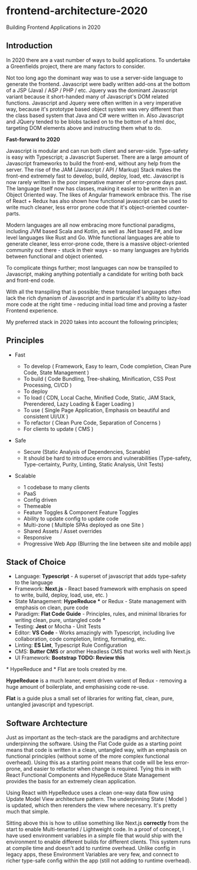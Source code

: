 # frontend-architecture-2020
Building Frontend Applications in 2020

## Introduction

In 2020 there are a vast number of ways to build applications.
To undertake a Greenfields project, there are many factors to consider.

Not too long ago the dominant way was to use a server-side language to generate the frontend. Javascript were badly written add-ons at the bottom of a JSP (Java) / ASP / PHP / etc. Jquery was the dominant Javascript variant because it short-handed many of Javascript's DOM related functions. Javascript and Jquery were often written in a very imperative way, because it's prototype based object system was very different than the class based system that Java and C# were written in. Also Javascript and JQuery tended to be blobs tacked on to the bottom of a html doc, targeting DOM elements above and instructing them what to do.

**Fast-forward to 2020**

Javascript is modular and can run both client and server-side. Type-safety is easy with Typescript; a Javascript Superset. There are a large amount of Javascript frameworks to build the front-end, without any help from the server. The rise of the JAM (Javascript / API / Markup) Stack makes the front-end extremely fast to develop, build, deploy, load, etc. Javascript is now rarely written in the poor imperative manner of error-prone days past. The language itself now has classes, making it easier to be written in an Object Oriented way. The likes of Angular framework embrace this. The rise of React + Redux has also shown how functional javascript can be used to write much cleaner, less error prone code that it's object-oriented counter-parts.

Modern languages are all now embracing more functional paradigms, including JVM based Scala and Kotlin, as well as .Net based F#, and low level languages like Rust and Go. Whle functional languages are able to generate cleaner, less error-prone code, there is a massive object-oriented community out there - stuck in their ways - so many languages are hybrids between functional and object oriented.

To complicate things further; most languages can now be transpiled to Javascript, making anything potentially a candidate for writing both back and front-end code.

With all the transpiling that is possible; these transpiled languages often lack the rich dynanism of Javascript and in particular it's ability to lazy-load more code at the right time - reducing initial load time and proving a faster Frontend experience.

My preferred stack in 2020 takes into account the following principles;

## Principles

- Fast
  - To develop ( Framework, Easy to learn, Code completion, Clean Pure Code, State Management )
  - To build ( Code Bundling, Tree-shaking, Minification, CSS Post Processing, CI/CD )
  - To deploy
  - To load ( CDN, Local Cache, Minified Code, Static, JAM Stack, Prerendered, Lazy Loading & Eager Loading )
  - To use ( Single Page Application, Emphasis on beautiful and consistent UI/UX )
  - To refactor ( Clean Pure Code, Separation of Concerns )
  - For clients to update ( CMS )
  
- Safe
  - Secure (Static Analysis of Dependencies, Scanable)
  - It should be hard to introduce errors and vulnerabilities (Type-safety, Type-certainty, Purity, Linting, Static Analysis, Unit Tests) 
  
- Scalable
  - 1 codebase to many clients
  - PaaS
  - Config driven
  - Themeable
  - Feature Toggles & Component Feature Toggles
  - Ability to update config to update code
  - Multi-zone ( Multiple SPAs deployed as one Site )
  - Shared Assets / Asset overrides
  - Responsive
  - Progressive Web App (Blurring the line between site and mobile app)

## Stack of Choice
  
- Language: **Typescript** - A superset of javascript that adds type-safety to the language
- Framework: **Next.js** - React based framework with emphasis on speed to write, build, deploy, load, use, etc. )
- State Management: **HypeReduce \*** or Redux - State management with emphasis on clean, pure code
- Paradigm: **Flat Code Guide** - Principles, rules, and minimal libraries for writing clean, pure, untangled code \*
- Testing: **Jest** or Mocha - Unit Tests
- Editor: **VS Code** - Works amazingly with Typescript, including live collaboration, code completion, linting, formating, etc.
- Linting: **ES Lint**, Typescript Rule Configuration
- CMS: **Butter CMS** or another Headless CMS that works well with Next.js
- UI Framework: **Bootstrap** **TODO: Review this**

\* HypeReduce and  \* Flat are tools created by me.

**HypeReduce** is a much leaner, event driven varient of Redux - removing a huge amount of boilerplate, and emphasising code re-use.

**Flat** is a guide plus a small set of libraries for writing flat, clean, pure, untangled javascript and typescript.

## Software Archtecture

Just as important as the tech-stack are the paradigms and architecture underpinning the software. Using the Flat Code guide as a starting point means that code is written in a clean, untangled way, with an emphasis on functional principles (without some of the more complex functional overhead). Using this as a starting point means that code will be less error-prone, and easier to refactor when change is required. Tying this in with React Functional Components and HypeReduce State Management provides the basis for an extremely clean application.

Using React with HypeReduce uses a clean one-way data flow using Update Model View architecture pattern. The underpinning State ( Model ) is updated, which then rerenders the view where necesarry. It's pretty much that simple.

Sitting above this is how to utilise something like Next.js **correctly** from the start to enable Multi-tenanted / Lightweight code. In a proof of concept, I have used environment variables in a simple file that would ship with the environment to enable different builds for different clients. This system runs at compile time and doesn't add to runtime overhead. Unlike config in legacy apps, these Environment Variables are very few, and connect to richer type-safe config within the app (still not adding to runtime overhead).
